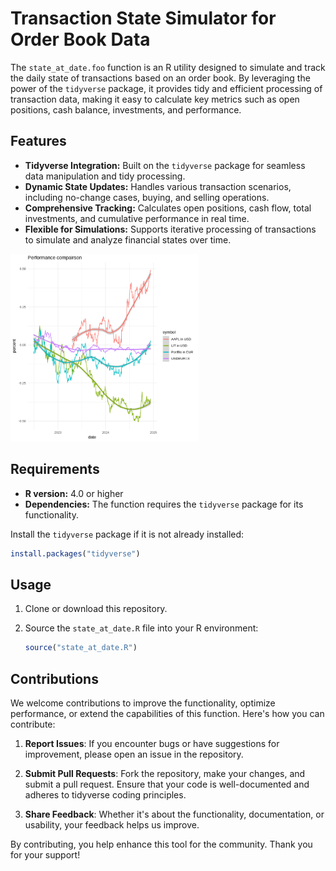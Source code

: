 # Transaction State Simulator for Order Book Data

The `state_at_date.foo` function is an R utility designed to simulate and track the daily state of transactions based on an order book. By leveraging the power of the `tidyverse` package, it provides tidy and efficient processing of transaction data, making it easy to calculate key metrics such as open positions, cash balance, investments, and performance.

## Features

- **Tidyverse Integration:** Built on the `tidyverse` package for seamless data manipulation and tidy processing.
- **Dynamic State Updates:** Handles various transaction scenarios, including no-change cases, buying, and selling operations.
- **Comprehensive Tracking:** Calculates open positions, cash flow, total investments, and cumulative performance in real time.
- **Flexible for Simulations:** Supports iterative processing of transactions to simulate and analyze financial states over time.

<img src="performance.png" alt="My Picture" width="300"/>

## Requirements

- **R version:** 4.0 or higher
- **Dependencies:** The function requires the `tidyverse` package for its functionality.

Install the `tidyverse` package if it is not already installed:

```R
install.packages("tidyverse")
```

## Usage

1. Clone or download this repository.
2. Source the `state_at_date.R` file into your R environment:

   ```R
   source("state_at_date.R")
   ```

## Contributions

We welcome contributions to improve the functionality, optimize performance, or extend the capabilities of this function. Here's how you can contribute:

1. **Report Issues**: If you encounter bugs or have suggestions for improvement, please open an issue in the repository.

2. **Submit Pull Requests**: Fork the repository, make your changes, and submit a pull request. Ensure that your code is well-documented and adheres to tidyverse coding principles.

3. **Share Feedback**: Whether it's about the functionality, documentation, or usability, your feedback helps us improve.

By contributing, you help enhance this tool for the community. Thank you for your support!



